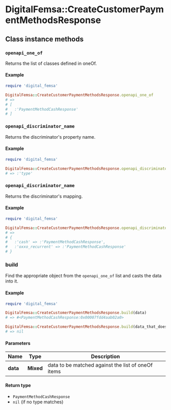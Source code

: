 # DigitalFemsa::CreateCustomerPaymentMethodsResponse

## Class instance methods

### `openapi_one_of`

Returns the list of classes defined in oneOf.

#### Example

```ruby
require 'digital_femsa'

DigitalFemsa::CreateCustomerPaymentMethodsResponse.openapi_one_of
# =>
# [
#   :'PaymentMethodCashResponse'
# ]
```

### `openapi_discriminator_name`

Returns the discriminator's property name.

#### Example

```ruby
require 'digital_femsa'

DigitalFemsa::CreateCustomerPaymentMethodsResponse.openapi_discriminator_name
# => :'type'
```

### `openapi_discriminator_name`

Returns the discriminator's mapping.

#### Example

```ruby
require 'digital_femsa'

DigitalFemsa::CreateCustomerPaymentMethodsResponse.openapi_discriminator_mapping
# =>
# {
#   :'cash' => :'PaymentMethodCashResponse',
#   :'oxxo_recurrent' => :'PaymentMethodCashResponse'
# }
```

### build

Find the appropriate object from the `openapi_one_of` list and casts the data into it.

#### Example

```ruby
require 'digital_femsa'

DigitalFemsa::CreateCustomerPaymentMethodsResponse.build(data)
# => #<PaymentMethodCashResponse:0x00007fdd4aab02a0>

DigitalFemsa::CreateCustomerPaymentMethodsResponse.build(data_that_doesnt_match)
# => nil
```

#### Parameters

| Name | Type | Description |
| ---- | ---- | ----------- |
| **data** | **Mixed** | data to be matched against the list of oneOf items |

#### Return type

- `PaymentMethodCashResponse`
- `nil` (if no type matches)

